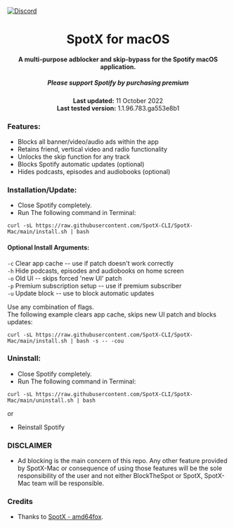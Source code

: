 [![Discord](https://discord.com/api/guilds/807273906872123412/widget.png)](https://discord.gg/p43cusgUPm)

<center>
    <h1 align="center">SpotX for macOS</h1>
    <h4 align="center">A multi-purpose adblocker and skip-bypass for the Spotify macOS application.</h4>
    <h5 align="center">Please support Spotify by purchasing premium</h5>
    <p align="center">
        <strong>Last updated:</strong> 11 October 2022<br>
        <strong>Last tested version:</strong> 1.1.96.783.ga553e8b1
    </p> 
</center>

### Features:

- Blocks all banner/video/audio ads within the app
- Retains friend, vertical video and radio functionality
- Unlocks the skip function for any track
- Blocks Spotify automatic updates (optional)
- Hides podcasts, episodes and audiobooks (optional)

### Installation/Update:

- Close Spotify completely.
- Run The following command in Terminal:

```
curl -sL https://raw.githubusercontent.com/SpotX-CLI/SpotX-Mac/main/install.sh | bash
```

#### Optional Install Arguments:
`-c` Clear app cache -- use if patch doesn't work correctly  
`-h` Hide podcasts, episodes and audiobooks on home screen  
`-o` Old UI -- skips forced 'new UI' patch  
`-p` Premium subscription setup -- use if premium subscriber  
`-u` Update block -- use to block automatic updates  

Use any combination of flags.  
The following example clears app cache, skips new UI patch and blocks updates:
    
```
curl -sL https://raw.githubusercontent.com/SpotX-CLI/SpotX-Mac/main/install.sh | bash -s -- -cou
```


### Uninstall:

- Close Spotify completely.
- Run The following command in Terminal:

```
curl -sL https://raw.githubusercontent.com/SpotX-CLI/SpotX-Mac/main/uninstall.sh | bash
```

or

- Reinstall Spotify

### DISCLAIMER

- Ad blocking is the main concern of this repo. Any other feature provided by SpotX-Mac or consequence of using those features will be the sole responsibility of the user and not either BlockTheSpot or SpotX, SpotX-Mac team will be responsible.

### Credits

- Thanks to [SpotX - amd64fox](https://github.com/amd64fox/spotx).
